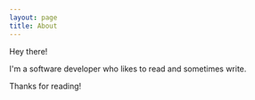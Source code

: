 ```yaml
---
layout: page
title: About
---
```


<p class="message">
  Hey there!
</p>

I'm a software developer who likes to read and sometimes write.

Thanks for reading!